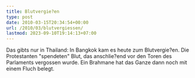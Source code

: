 ```yaml
---
title: Blutvergie?en
type: post
date: 2010-03-15T20:34:54+00:00
url: /2010/03/blutvergiessen/
lastmod: 2023-09-10T19:14:13+07:00
---
```

Das gibts nur in Thailand: In Bangkok kam es heute zum Blutvergie?en. Die Protestanten "spendeten" Blut, das anschlie?end vor den Toren des Parlaments vergossen wurde. Ein Brahmane hat das Ganze dann noch mit einem Fluch belegt.
